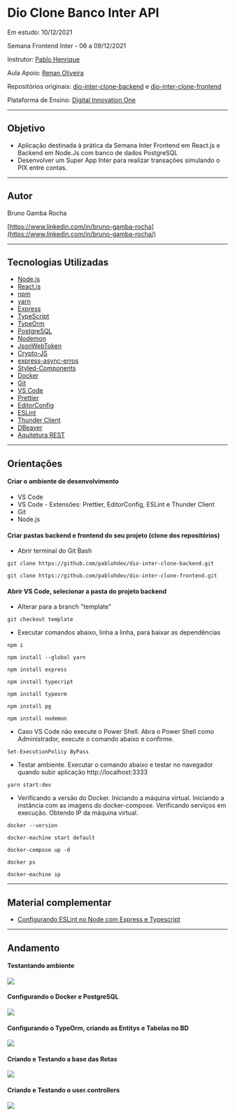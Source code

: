 # Dio Clone Banco Inter API

Em estudo: 10/12/2021

Semana Frontend Inter - 06 a 09/12/2021

Instrutor: [Pablo Henrique](https://github.com/pablohdev)

Aula Apoio: [Renan Oliveira](https://www.linkedin.com/in/renanoliveira-ti/)

Repositórios originais: [dio-inter-clone-backend](https://github.com/pablohdev/dio-inter-clone-backend) e [dio-inter-clone-frontend](https://github.com/pablohdev/dio-inter-clone-frontend)

Plataforma de Ensino: [Digital Innovation One](https://digitalinnovation.one/sign-up?ref=K5EF2VCVKA)



<hr>

##  Objetivo

- Aplicação destinada à prática da Semana Inter Frontend em React.js e Backend em Node.Js com banco de dados PostgreSQL
- Desenvolver um Super App Inter para realizar transações simulando o PIX entre contas.



<hr>

## Autor

Bruno Gamba Rocha

[https://www.linkedin.com/in/bruno-gamba-rocha](https://www.linkedin.com/in/bruno-gamba-rocha/)



<hr>

## Tecnologias Utilizadas

- [Node.js](https://nodejs.org/pt-br/docs/)
- [React.js](https://pt-br.reactjs.org/docs/getting-started.html)
- [npm](https://docs.npmjs.com/)
- [yarn](https://classic.yarnpkg.com/en/docs)
- [Express](https://expressjs.com/pt-br/)
- [TypeScript](https://www.typescriptlang.org/docs/)
- [TypeOrm](https://typeorm.io/)
- [PostgreSQL](https://www.postgresql.org/docs/8.1/index.html)
- [Nodemon](https://www.npmjs.com/package/nodemon)
- [JsonWebToken](https://www.npmjs.com/package/jsonwebtoken)
- [Crypto-JS](https://www.npmjs.com/package/crypto-js)
- [express-async-erros](https://www.npmjs.com/package/express-async-errors)
- [Styled-Components](https://styled-components.com/docs)
- [Docker](https://docs.docker.com/)
- [Git](https://git-scm.com/doc/)
- [VS Code](https://code.visualstudio.com/)
- [Prettier](https://marketplace.visualstudio.com/items?itemName=esbenp.prettier-vscode)
- [EditorConfig](https://marketplace.visualstudio.com/items?itemName=EditorConfig.EditorConfig)
- [ESLint](https://marketplace.visualstudio.com/items?itemName=dbaeumer.vscode-eslint)
- [Thunder Client](https://marketplace.visualstudio.com/items?itemName=rangav.vscode-thunder-client)
- [DBeaver](https://dbeaver.io/)
- [Aquitetura REST](https://pt.wikipedia.org/wiki/REST)



<hr>

## Orientações

#### Criar o ambiente de desenvolvimento
- VS Code
- VS Code - Extensões: Prettier, EditorConfig, ESLint e Thunder Client
- Git
- Node.js

#### Criar pastas backend e frontend do seu projeto (clone dos repositórios)

- Abrir terminal do Git Bash

``` git clone https://github.com/pablohdev/dio-inter-clone-backend.git ```

``` git clone https://github.com/pablohdev/dio-inter-clone-frontend.git ```

#### Abrir VS Code, selecionar a pasta do projeto backend

- Alterar para a branch "template"

``` git checkout template ```
	
- Executar comandos abaixo, linha a linha, para baixar as dependências

``` npm i ```

``` npm install --global yarn ```

``` npm install express ```

``` npm install typecript ```

``` npm install typeorm ```

``` npm install pg ```

``` npm install nodemon ```

- Caso VS Code não execute o Power Shell. Abra o Power Shell como Administrador, execute o comando abaixo e confirme.

``` Set-ExecutionPolicy ByPass ```
		
- Testar ambiente. Executar o comando abaixo e testar no navegador quando subir aplicação http://localhost:3333

``` yarn start:dev ```

- Verificando a versão do Docker. Iniciando a máquina virtual. Iniciando a instância com as imagens do docker-compose. Verificando serviços em execução. Obtendo IP da máquina virtual.

``` docker --version ``` 

``` docker-machine start default ```

``` docker-compose up -d ``` 

``` docker ps ``` 

``` docker-machine ip ``` 


<hr>

## Material complementar

- [Configurando ESLint no Node com Express e Typescript](https://dev.to/melquisedecfelipe/configurando-eslint-no-node-com-express-e-typescript-58p9)



<hr>

## Andamento

#### Testantando ambiente

<img src="/backend/screenshots/screenshot-01.png"/> 

#### Configurando o Docker e PostgreSQL

<img src="/backend/screenshots/screenshot-02.png"/> 

#### Configurando o TypeOrm, criando as Entitys e Tabelas no BD

<img src="/backend/screenshots/screenshot-03.png"/> 

#### Criando e Testando a base das Rotas

<img src="/backend/screenshots/screenshot-04.png"/> 

#### Criando e Testando o user.controllers

<img src="/backend/screenshots/screenshot-05.png"/> 